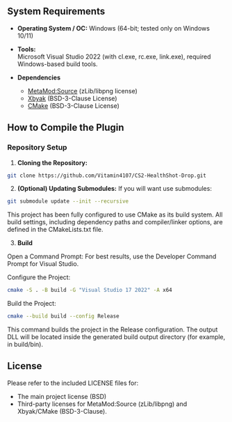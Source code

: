 ## System Requirements
- **Operating System / ОС:** Windows (64-bit; tested only on Windows 10/11)
  
- **Tools:**  
   Microsoft Visual Studio 2022 (with cl.exe, rc.exe, link.exe), required Windows-based build tools.
  
- **Dependencies**  
  - [MetaMod:Source](https://github.com/alliedmodders/metamod-source) (zLib/libpng license)
  - [Xbyak](https://github.com/herumi/xbyak/tree/master?tab=readme-ov-file) (BSD-3-Clause License)
  - [CMake](https://github.com/Kitware/CMake?tab=readme-ov-file) (BSD-3-Clause License)


## How to Compile the Plugin
### Repository Setup

1. **Cloning the Repository:**
  ```bash
  git clone https://github.com/Vitamin4107/CS2-HealthShot-Drop.git
  ```
2. **(Optional) Updating Submodules:**
  If you will want use submodules:
  ```bash
  git submodule update --init --recursive
  ```

This project has been fully configured to use CMake as its build system. All build settings, including dependency paths and compiler/linker options, are defined in the CMakeLists.txt file.

3. **Build**

Open a Command Prompt: For best results, use the Developer Command Prompt for Visual Studio.

Configure the Project:

```bash
cmake -S . -B build -G "Visual Studio 17 2022" -A x64
```
Build the Project:

```bash
cmake --build build --config Release
```
This command builds the project in the Release configuration. The output DLL will be located inside the generated build output directory (for example, in build/bin).


## License
Please refer to the included LICENSE files for:
  - The main project license (BSD)
  - Third-party licenses for MetaMod:Source (zLib/libpng) and Xbyak/CMake (BSD-3-Clause).

